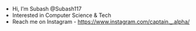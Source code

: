 - Hi, I’m Subash @Subash117
- Interested in Computer Science & Tech
- Reach me on Instagram - https://www.instagram.com/captain._.alpha/

<!---
Subash117/Subash117 is a ✨ special ✨ repository because its `README.md` (this file) appears on your GitHub profile.
You can click the Preview link to take a look at your changes.
--->
